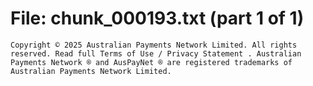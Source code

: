 ﻿# File: chunk_000193.txt (part 1 of 1)
```
Copyright © 2025 Australian Payments Network Limited. All rights reserved. Read full Terms of Use / Privacy Statement . Australian Payments Network ® and AusPayNet ® are registered trademarks of Australian Payments Network Limited.
```

